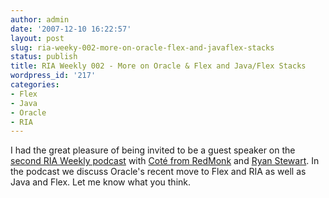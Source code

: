 ```yaml
---
author: admin
date: '2007-12-10 16:22:57'
layout: post
slug: ria-weeky-002-more-on-oracle-flex-and-javaflex-stacks
status: publish
title: RIA Weekly 002 - More on Oracle & Flex and Java/Flex Stacks
wordpress_id: '217'
categories:
- Flex
- Java
- Oracle
- RIA
---
```


I had the great pleasure of being invited to be a guest speaker on the [second
RIA Weekly podcast](http://redmonk.libsyn.com/index.php?post_id=285181) with
[Coté from RedMonk](http://www.redmonk.com/cote/) and [Ryan
Stewart](http://blog.digitalbackcountry.com/). In the podcast we discuss
Oracle's recent move to Flex and RIA as well as Java and Flex. Let me know
what you think.

